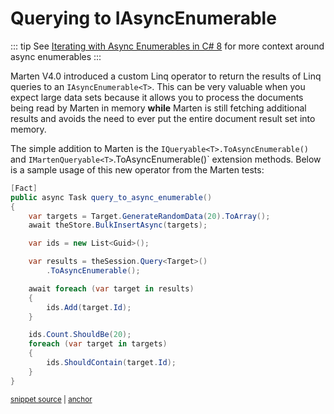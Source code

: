 # Querying to IAsyncEnumerable

::: tip
See [Iterating with Async Enumerables in C# 8](https://docs.microsoft.com/en-us/archive/msdn-magazine/2019/november/csharp-iterating-with-async-enumerables-in-csharp-8)
for more context around async enumerables
:::

Marten V4.0 introduced a custom Linq operator to return the results of Linq queries to
an `IAsyncEnumerable<T>`. This can be very valuable when you expect large data sets because
it allows you to process the documents being read by Marten in memory **while** Marten
is still fetching additional results and avoids the need to ever put the entire document
result set into memory.

The simple addition to Marten is the `IQueryable<T>.ToAsyncEnumerable()` and `IMartenQueryable<T>`.ToAsyncEnumerable()`
extension methods. Below is a sample usage of this new operator from the Marten tests:

<!-- snippet: sample_query_to_async_enumerable -->
<a id='snippet-sample_query_to_async_enumerable'></a>
```cs
[Fact]
public async Task query_to_async_enumerable()
{
    var targets = Target.GenerateRandomData(20).ToArray();
    await theStore.BulkInsertAsync(targets);

    var ids = new List<Guid>();

    var results = theSession.Query<Target>()
        .ToAsyncEnumerable();

    await foreach (var target in results)
    {
        ids.Add(target.Id);
    }

    ids.Count.ShouldBe(20);
    foreach (var target in targets)
    {
        ids.ShouldContain(target.Id);
    }
}
```
<sup><a href='https://github.com/JasperFx/marten/blob/master/src/LinqTests/Operators/async_enumerable.cs#L17-L42' title='Snippet source file'>snippet source</a> | <a href='#snippet-sample_query_to_async_enumerable' title='Start of snippet'>anchor</a></sup>
<!-- endSnippet -->

